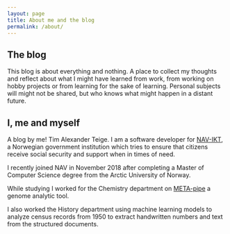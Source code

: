 ```yaml
---
layout: page
title: About me and the blog
permalink: /about/
---
```


## The blog
This blog is about everything and nothing. A place to collect my thoughts and reflect about what I might have learned from work, 
from working on hobby projects or from learning for the sake of learning. Personal subjects will might not be shared, but
who knows what might happen in a distant future. 

## I, me and myself
A blog by me! Tim Alexander Teige. I am a software developer for [NAV-IKT](https://github.com/navikt), a Norwegian government institution 
which tries to ensure that citizens receive social security and support when in times of need.

I recently joined NAV in November 2018 after completing a Master of Computer Science degree from the Arctic University of Norway.

While studying I worked for the Chemistry department on [META-pipe](https://mmp.sfb.uit.no/) a genome analytic tool.

I also worked the History department using machine learning models to analyze census records from 1950 to extract handwritten numbers and
text from the structured documents. 


